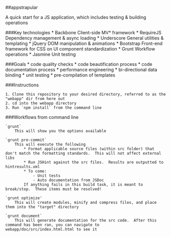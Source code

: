 ##appstrapular

A quick start for a JS application, which includes testing &amp; building operations


###Key technologies
	* Backbone 			Client-side MV* framework
	* RequireJS			Dependency management & async loading
	* Underscore		General utilities & templating
	* jQuery			DOM manipulation & animations
	* Bootstrap			Front-end framework for CSS on UI component standardization 
	* Grunt				Workflow operations
	* Jasmine			Unit testing


###Goals
	* code quality checks
	* code beautification process
	* code documentation process
	* performance engineering
	* bi-directional data binding
	* unit testing
	* pre-compilation of templates


###Instructions

	1. Clone this repository to your desired directory, referred to as the "webapp" dir from here out
	2. cd into the webapp directory
	3. Run `npm install` from the command line

###Workflows from command line

	`grunt`
		This will show you the options available

	`grunt pre-commit`
		This will execute the following
			* Format applicable source files (within src folder) that don't match the formatting standards.  This will not affect external libs
			* Run JSHint against the src files.  Results are outputted to hintresults.xml
			* To come:
				- Unit tests
				- Auto documentation from JSDoc
			If anything fails in this build task, it is meant to break/stop.  These items must be resolved! 

	`grunt optimize'
		This will create modules, minify and compress files, and place them into the "target" directory

	`grunt document`
		This will generate documentation for the src code.  After this command has been ran, you can navigate to webapp/doc/src/index.html.html to see it
